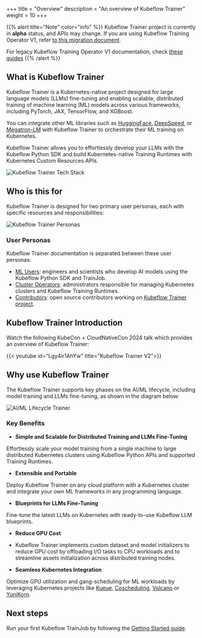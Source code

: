 +++
title = "Overview"
description = "An overview of Kubeflow Trainer"
weight = 10
+++

{{% alert title="Note" color="info" %}}
Kubeflow Trainer project is currently in <strong>alpha</strong> status, and APIs may change.
If you are using Kubeflow Training Operator V1, refer [to this migration document](/docs/components/trainer/operator-guides/migration).

For legacy Kubeflow Training Operator V1 documentation, check [these guides](/docs/components/trainer/legacy-v1)
{{% /alert %}}

## What is Kubeflow Trainer

Kubeflow Trainer is a Kubernetes-native project designed for
large language models (LLMs) fine-tuning and enabling scalable, distributed training of
machine learning (ML) models across various frameworks, including PyTorch, JAX, TensorFlow, and XGBoost.

You can integrate other ML libraries such as [HuggingFace](https://huggingface.co),
[DeepSpeed](https://github.com/microsoft/DeepSpeed), or [Megatron-LM](https://github.com/NVIDIA/Megatron-LM)
with Kubeflow Trainer to orchestrate their ML training on Kubernetes.

Kubeflow Trainer allows you to effortlessly develop your LLMs with the Kubeflow Python SDK and
build Kubernetes-native Training Runtimes with Kubernetes Custom Resources APIs.

<img src="/docs/components/trainer/images/trainer-tech-stack.drawio.svg"
  alt="Kubeflow Trainer Tech Stack"
  class="mt-3 mb-3">

## Who is this for

Kubeflow Trainer is designed for two primary user personas, each with specific resources and
responsibilities:

<img src="/docs/components/trainer/images/user-personas.drawio.svg"
  alt="Kubeflow Trainer Personas"
  class="mt-3 mb-3">

### User Personas

Kubeflow Trainer documentation is separated between these user personas:

- [ML Users](/docs/components/trainer/user-guides): engineers and scientists who develop AI models
  using the Kubeflow Python SDK and TrainJob.
- [Cluster Operators](/docs/components/trainer/operator-guides): administrators responsible for managing
  Kubernetes clusters and Kubeflow Training Runtimes.
- [Contributors](/docs/components/trainer/contributor-guides): open source contributors working on
  [Kubeflow Trainer project](https://github.com/kubeflow/trainer).

## Kubeflow Trainer Introduction

Watch the following KubeCon + CloudNativeCon 2024 talk which provides an overview of Kubeflow Trainer:

{{< youtube id="Lgy4ir1AhYw" title="Kubeflow Trainer V2">}}

## Why use Kubeflow Trainer

The Kubeflow Trainer supports key phases on the AI/ML lifecycle, including model training and LLMs
fine-tuning, as shown in the diagram below:

<img src="/docs/components/trainer/images/ml-lifecycle-trainer.drawio.svg"
  alt="AI/ML Lifecycle Trainer"
  class="mt-3 mb-3">

### Key Benefits

- **Simple and Scalable for Distributed Training and LLMs Fine-Tuning**

Effortlessly scale your model training from a single machine to large distributed Kubernetes
clusters using Kubeflow Python APIs and supported Training Runtimes.

- **Extensible and Portable**

Deploy Kubeflow Trainer on any cloud platform with a Kubernetes cluster and integrate your own
ML frameworks in any programming language.

- **Blueprints for LLMs Fine-Tuning**

Fine-tune the latest LLMs on Kubernetes with ready-to-use Kubeflow LLM blueprints.

- **Reduce GPU Cost**

- Kubeflow Trainer implements custom dataset and model initializers to reduce GPU cost by
  offloading I/O tasks to CPU workloads and to streamline assets initialization across distributed
  training nodes.

- **Seamless Kubernetes Integration**

Optimize GPU utilization and gang-scheduling for ML workloads by leveraging Kubernetes projects like
[Kueue](https://kueue.sigs.k8s.io/),
[Coscheduling](https://github.com/kubernetes-sigs/scheduler-plugins/blob/master/pkg/coscheduling/README.md),
[Volcano](https://volcano.sh/en/) or [YuniKorn](https://yunikorn.apache.org/docs/).

## Next steps

Run your first Kubeflow TrainJob by following the
[Getting Started guide](/docs/components/trainer/getting-started/).
